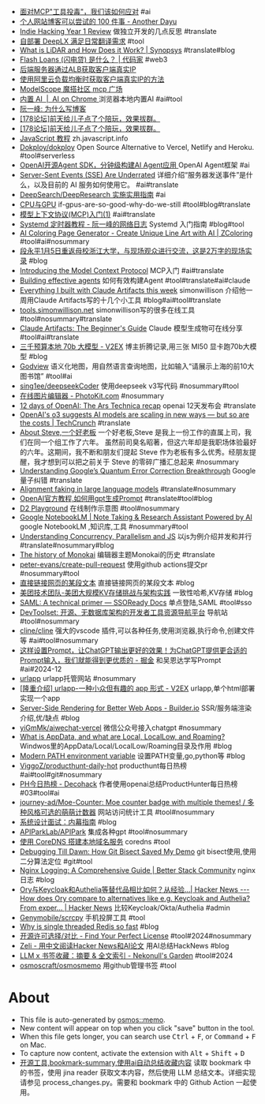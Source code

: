 - [面对MCP"工具投毒"，我们该如何应对](https://mp.weixin.qq.com/s/EJLb1IwqbPF3VSDkJu099g) #ai
- [个人网站博客可以尝试的 100 件事 - Another Dayu](https://anotherdayu.com/2025/6940/)
- [Indie Hacking Year 1 Review](https://t31k.medium.com/indie-hacking-year-1-review-0d695880ebfb) 做独立开发的几点反思 #translate
- [自部署 DeepLX 满足日常翻译需求](https://topnec.org/blog/how-to-use-deeplx/) #tool
- [What is LiDAR and How Does it Work? | Synopsys](https://www.synopsys.com/glossary/what-is-lidar.html) #translate#blog
- [Flash Loans (闪电贷) 是什么？ | 代码家](https://daimajia.com/2022/05/23/what-is-flash-loans/) #web3
- [后端服务器通过ALB获取客户端真实IP](https://help.aliyun.com/zh/slb/application-load-balancer/use-cases/preserve-client-ip-addresses)
- [使用阿里云负载均衡时获取客户端真实IP的方法](https://developer.aliyun.com/article/1117336)
- [ModelScope 魔搭社区 mcp 广场](https://modelscope.cn/docs/mcp/intro)
- [内置 AI  |  AI on Chrome ](https://developer.chrome.com/docs/ai/built-in?hl=zh-cn) 浏览器本地内置AI #ai#tool
- [阮一峰: 为什么写博客](https://github.com/ruanyf/articles/blob/master/blogbook/1000-10-00-why-blogging.md)
- [[178论坛]前天给儿子点了个陪玩，效果拔群。](https://nga.178.com/read.php?tid=43820515)
- [[178论坛]前天给儿子点了个陪玩，效果拔群。](https://nga.178.com/read.php?tid=43820515)
- [JavaScript 教程](https://zh.javascript.info/intro) zh.javascript.info
- [Dokploy/dokploy](https://github.com/Dokploy/dokploy) Open Source Alternative to Vercel, Netlify and Heroku. #tool#serverless
- [OpenAI开源Agent SDK，分钟级构建AI Agent应用 ](https://www.53ai.com/news/OpenSourceLLM/2025031263025.html) OpenAI Agent框架 #ai
- [Server-Sent Events (SSE) Are Underrated](https://igorstechnoclub.com/server-sent-events-sse-are-underrated/) 详细介绍“服务器发送事件”是什么，以及目前的 AI 服务如何使用它。 #ai#translate
- [DeepSearch/DeepResearch 实施实用指南](https://jina.ai/news/a-practical-guide-to-implementing-deepsearch-deepresearch) #ai
- [CPU与GPU](https://codingstuff.substack.com/p/if-gpus-are-so-good-why-do-we-still) if-gpus-are-so-good-why-do-we-still #tool#blog#translate
- [模型上下文协议(MCP)入门(1)](https://modelcontextprotocol.io/introduction) #ai#translate
- [Systemd 定时器教程 - 阮一峰的网络日志](https://www.ruanyifeng.com/blog/2018/03/systemd-timer.html) Systemd 入门指南 #blog#tool
- [AI Coloring Page Generator - Create Unique Line Art with AI | ZColoring](https://zcoloring.com/) #tool#ai#nosummary
- [段永平1月5日重返母校浙江大学，与现场观众进行交流，这是2万字的现场实录](https://mp.weixin.qq.com/s/EulYyzGU5fuA3Lv0wgS8hw) #blog
- [Introducing the Model Context Protocol](https://www.anthropic.com/news/model-context-protocol) MCP入门 #ai#translate
- [Building effective agents](https://www.anthropic.com/research/building-effective-agents) 如何有效构建Agent #tool#translate#ai#claude
- [Everything I built with Claude Artifacts this week](https://simonwillison.net/2024/Oct/21/claude-artifacts/) simonwillison 介绍他一周用Claude Artifacts写的十几个小工具 #blog#ai#tool#translate
- [tools.simonwillison.net](https://tools.simonwillison.net/) simonwillison写的很多在线工具 #tool#nosummary#translate
- [Claude Artifacts: The Beginner's Guide](https://madewithclaude.com/guides/beginners-guide) Claude 模型生成物可在线分享 #tool#ai#translate
- [三千预算本地 70b 大模型 - V2EX](https://www.v2ex.com/t/1102193) 博主折腾记录,用三张 MI50 显卡跑70b大模型 #blog
- [Godview](https://godview.ai/) 语义化地图，用自然语言查询地图，比如输入“请展示上海的前10大图书馆” #tool#ai
- [sing1ee/deepseekCoder](https://github.com/sing1ee/deepseekCoder) 使用deepseek v3写代码 #nosummary#tool
- [在线图片编辑器 - PhotoKit.com](https://photokit.com/editor/?lang=zh) #nosummary
- [12 days of OpenAI: The Ars Technica recap](https://arstechnica.com/information-technology/2024/12/12-days-of-openai-the-ars-technica-recap/) openai 12天发布会 #translate
- [OpenAI's o3 suggests AI models are scaling in new ways — but so are the costs | TechCrunch](https://techcrunch.com/2024/12/23/openais-o3-suggests-ai-models-are-scaling-in-new-ways-but-so-are-the-costs/) #translate
- [About Steve,一个好老板](https://www.douban.com/note/868882841/?_i=4943175oHrcGsd,4944076oHrcGsd) 一个好老板,Steve 是我上一份工作的直属上司，我们在同一个组工作了六年。 虽然前司臭名昭著，但这六年却是我职场体验最好的六年。这期间，我不断和朋友们提起 Steve 作为老板有多么优秀。经朋友提醒，我才想到可以把之前关于 Steve 的零碎广播汇总起来 #nosummary
- [Understanding Google’s Quantum Error Correction Breakthrough](https://www.quantum-machines.co/blog/understanding-googles-quantum-error-correction-breakthrough/) Google量子纠错 #translate
- [Alignment faking in large language models](https://www.anthropic.com/research/alignment-faking) #translate#nosummary
- [OpenAI官方教程,如何用gpt生成Prompt](https://platform.openai.com/docs/guides/prompt-generation?context=text-out#output-cleaning) #translate#tool#blog
- [D2 Playground](https://play.d2lang.com) 在线制作示意图 #tool#nosummary
- [Google NotebookLM | Note Taking & Research Assistant Powered by AI](https://notebooklm.google.com/notebook/) google NotebookLM ,知识库,工具 #nosummary#tool
- [Understanding Concurrency, Parallelism and JS](https://www.rugu.dev/en/blog/concurrency-and-parallelism/) 以js为例介绍并发和并行 #translate#nosummary#blog
- [The history of Monokai](https://monokai.pro/history) 编辑器主题Monokai的历史 #translate
- [peter-evans/create-pull-request](https://github.com/peter-evans/create-pull-request) 使用github actions提交pr #nosummary#tool
- [直接链接网页的某段文本](https://alfy.blog/2024/10/19/linking-directly-to-web-page-content.html) 直接链接网页的某段文本 #blog
- [美团技术团队-美团大规模KV存储挑战与架构实践](https://tech.meituan.com/2024/03/15/kv-squirrel-cellar.html) 一致性哈希,KV存储 #blog
- [SAML: A technical primer — SSOReady Docs](https://ssoready.com/docs/saml/saml-technical-primer) 单点登陆,SAML #tool#sso
- [DevToolset: 开源、无数据库架构的开发者工具资源导航平台](https://DevToolset.net/) 导航站 #tool#nosummary
- [cline/cline](https://github.com/cline/cline) 强大的vscode 插件,可以各种任务,使用浏览器,执行命令,创建文件等 #ai#tool#nosummary
- [这样设置Prompt，让ChatGPT输出更好的效果！为ChatGPT提供更合适的Prompt输入，我们就能得到更优质的 - 掘金](https://juejin.cn/post/7232480698879623223) 和吴恩达学写Prompt #ai#2024-12
- [urlapp](https://urlapp.org/) urlapp托管网站 #nosummary
- [[隆重介绍] urlapp-一种小众但有趣的 app 形式 - V2EX](https://www.v2ex.com/t/1059349) urlapp,单个html部署实现一个app
- [Server-Side Rendering for Better Web Apps - Builder.io](https://www.builder.io/m/explainers/server-side-rendering) SSR/服务端渲染介绍,优/缺点 #blog
- [yiGmMk/aiwechat-vercel](https://github.com/yiGmMk/aiwechat-vercel) 微信公众号接入chatgpt #nosummary
- [What is AppData, and what are Local, LocalLow, and Roaming?](https://www.xda-developers.com/appdata/) Windwos里的AppData/Local/LocalLow/Roaming目录及作用 #blog
- [Modern PATH environment variable](https://blog.izissise.net/posts/env-path/) 设置PATH变量,go,python等 #blog
- [ViggoZ/producthunt-daily-hot](https://github.com/ViggoZ/producthunt-daily-hot) producthunt每日热榜 #ai#tool#git#nosummary
- [PH今日热榜 - Decohack](https://decohack.com/category/producthunt/) 作者使用openai总结ProductHunter每日热榜 #03#tool#ai
- [journey-ad/Moe-Counter: Moe counter badge with multiple themes! / 多种风格可选的萌萌计数器](https://github.com/journey-ad/Moe-Counter) 网站访问统计工具 #tool#nosummary
- [系统设计面试：内幕指南](https://learning-guide.gitbook.io/system-design-interview/) #blog
- [APIParkLab/APIPark](https://github.com/APIParkLab/APIPark) 集成各种gpt #tool#nosummary
- [使用 CoreDNS 搭建本地域名服务](https://george.betterde.com/devops/20221120.html) coredns #tool
- [Debugging Till Dawn: How Git Bisect Saved My Demo](https://www.mikebuss.com/posts/debugging-till-dawn) git bisect使用,使用二分算法定位 #git#tool
- [Nginx Logging: A Comprehensive Guide | Better Stack Community](https://betterstack.com/community/guides/logging/how-to-view-and-configure-nginx-access-and-error-logs/) nginx日志 #blog
- [Ory与Keycloak和Authelia等替代品相比如何？从经验…| Hacker News --- How does Ory compare to alternatives like e.g. Keycloak and Authelia? From exper... | Hacker News](https://news.ycombinator.com/item?id=25763320) 比较Keycloak/Okta/Authelia #admin
- [Genymobile/scrcpy](https://github.com/Genymobile/scrcpy) 手机投屏工具 #tool
- [Why is single threaded Redis so fast](https://www.pixelstech.net/article/1677580861-Why-is-single-threaded-Redis-so-fast) #blog
- [开源许可选择/对比 - Find Your Perfect License](https://open-source-license-chooser.toolsnav.top/zh/license-comparison/) #tool#2024#nosummary
- [Zeli - 用中文阅读Hacker News和AI论文](https://zeli.app/zh) 用AI总结HackNews #blog
- [LLM x 书签收藏：摘要 & 全文索引 - Nekonull's Garden](https://nekonull.me/posts/llm_x_bookmark/) #tool#2024
- [osmoscraft/osmosmemo](https://github.com/osmoscraft/osmosmemo) 用github管理书签 #tool

# About

- This file is auto-generated by [osmos::memo](https://github.com/osmoscraft/osmosmemo).
- New content will appear on top when you click "save" button in the tool.
- When this file gets longer, you can search use <kbd>Ctrl</kbd> + <kbd>F</kbd>, or <kbd>Command</kbd> + <kbd>F</kbd> on Mac.
- To capture now content, activate the extension with <kbd>Alt</kbd> + <kbd>Shift</kbd> + <kbd>D</kbd>
- [开源工具,bookmark-summary,使用ai自动总结收藏内容](https://github.com/jerrylususu/bookmark-summary)
  读取 bookmark 中的书签，使用 jina reader 获取文本内容，然后使用 LLM 总结文本。详细实现请参见 process_changes.py。需要和 bookmark 中的 Github Action 一起使用。
